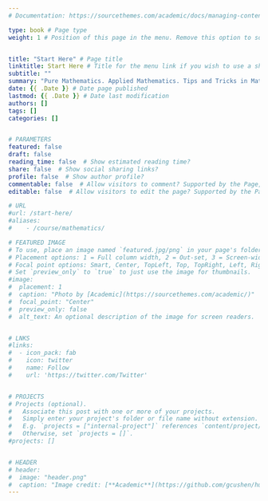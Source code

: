 ```yaml
---
# Documentation: https://sourcethemes.com/academic/docs/managing-content/

type: book # Page type
weight: 1 # Position of this page in the menu. Remove this option to sort alphabetically.


title: "Start Here" # Page title
linktitle: Start Here # Title for the menu link if you wish to use a shorter link title, otherwise remove this option.
subtitle: ""
summary: "Pure Mathematics. Applied Mathematics. Tips and Tricks in Mathematics. Math Resources. Start Learning The Fundamental of Mathematics Now." # Page summary for search engines.
date: {{ .Date }} # Date page published
lastmod: {{ .Date }} # Date last modification
authors: []
tags: []
categories: []


# PARAMETERS
featured: false
draft: false
reading_time: false  # Show estimated reading time?
share: false  # Show social sharing links?
profile: false  # Show author profile?
commentable: false  # Allow visitors to comment? Supported by the Page, Post, and Docs content types.
editable: false  # Allow visitors to edit the page? Supported by the Page, Post, and Docs content types.

# URL
#url: /start-here/
#aliases:
#    - /course/mathematics/

# FEATURED IMAGE
# To use, place an image named `featured.jpg/png` in your page's folder.
# Placement options: 1 = Full column width, 2 = Out-set, 3 = Screen-width
# Focal point options: Smart, Center, TopLeft, Top, TopRight, Left, Right, BottomLeft, Bottom, BottomRight
# Set `preview_only` to `true` to just use the image for thumbnails.
#image:
#  placement: 1
#  caption: "Photo by [Academic](https://sourcethemes.com/academic/)"
#  focal_point: "Center"
#  preview_only: false
#  alt_text: An optional description of the image for screen readers.


# LNKS
#links:
#  - icon_pack: fab
#    icon: twitter
#    name: Follow
#    url: 'https://twitter.com/Twitter'


# PROJECTS
# Projects (optional).
#   Associate this post with one or more of your projects.
#   Simply enter your project's folder or file name without extension.
#   E.g. `projects = ["internal-project"]` references `content/project/deep-learning/index.md`.
#   Otherwise, set `projects = []`.
#projects: []


# HEADER
# header:
#  image: "header.png"
#  caption: "Image credit: [**Academic**](https://github.com/gcushen/hugo-academic/)"
---
```

